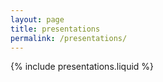 ```yaml
---
layout: page
title: presentations
permalink: /presentations/
---
```


{% include presentations.liquid %}
